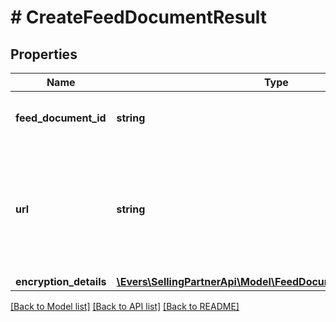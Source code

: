 # # CreateFeedDocumentResult

## Properties

Name | Type | Description | Notes
------------ | ------------- | ------------- | -------------
**feed_document_id** | **string** | The identifier of the feed document. |
**url** | **string** | The presigned URL for uploading the feed contents. This URL expires after 5 minutes. |
**encryption_details** | [**\Evers\SellingPartnerApi\Model\FeedDocumentEncryptionDetails**](FeedDocumentEncryptionDetails.md) |  |

[[Back to Model list]](../../README.md#models) [[Back to API list]](../../README.md#endpoints) [[Back to README]](../../README.md)
